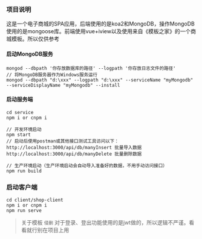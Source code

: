 ### 项目说明
这是一个电子商城的SPA应用，后端使用的是koa2和MongoDB，操作MongoDB使用的是mongoose库。前端使用vue+iview以及使用来自《模板之家》的一个商城模板。所以仅供参考
#### 启动MongoDB服务
```
mongod --dbpath '你存放数据库的路径' --logpath '你存放日志文件的路径'
// 将MongoDB服务器作为Windows服务运行
mongod --dbpath "d:\xxx" --logpath "d:\xxx" --serviceName "myMongodb" --serviceDisplayName "myMongodb" --install
```
#### 启动服务端
```
cd service
npm i or cnpm i

// 开发环境启动
npm start
// 启动后使用postman或其他接口测试工具访问以下：
http://localhost:3000/api/db/manyInsert 批量导入数据
http://localhost:3000/api/db/manyDelete 批量删除数据

// 生产环境启动（生产环境启动会自动导入准备好的数据，不用手动访问接口）
npm run build
```
### 启动客户端
```
cd client/shop-client
npm i or cnpm i
npm run serve
```
> 关于模板 `侵删`
> 对于登录、登出功能使用的是jwt做的，所以逻辑不严谨。看看就行别在项目上用
